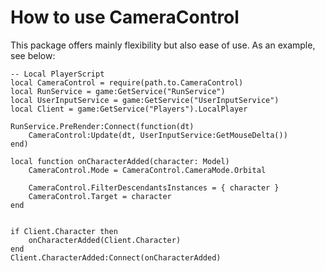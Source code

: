 # How to use CameraControl

This package offers mainly flexibility but also ease of use. As an example, see below:

```luau
-- Local PlayerScript
local CameraControl = require(path.to.CameraControl)
local RunService = game:GetService("RunService")
local UserInputService = game:GetService("UserInputService")
local Client = game:GetService("Players").LocalPlayer

RunService.PreRender:Connect(function(dt)
	CameraControl:Update(dt, UserInputService:GetMouseDelta())
end)

local function onCharacterAdded(character: Model)
	CameraControl.Mode = CameraControl.CameraMode.Orbital

	CameraControl.FilterDescendantsInstances = { character }
	CameraControl.Target = character
end


if Client.Character then
    onCharacterAdded(Client.Character)
end
Client.CharacterAdded:Connect(onCharacterAdded)

```
